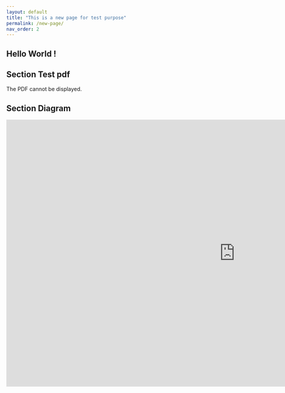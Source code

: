 ```yaml
---
layout: default
title: "This is a new page for test purpose"
permalink: /new-page/
nav_order: 2
---
```


## Hello World !

## Section Test pdf

<object data="https://github.com/LoRosset/test-website-bmk.github.io/blob/38efd2f07bab31ddc7016e4f5e0e0784104c874b/BMK_Landing_pages.pdf" width="1000" height="1000" type='application/pdf'><p>The PDF cannot be displayed.</p></object>



## Section Diagram

<iframe src="https://groupee-my.sharepoint.com/personal/loic_rosset_groupe-e_ch/_layouts/15/Doc.aspx?sourcedoc={dcffcc9f-2e1d-4746-b579-9e507ba0431b}&amp;action=embedview" width="1200px" height="700px" frameborder="0">Ceci est un document <a target="_blank" href="https://office.com">Microsoft Office</a> incorporé, avec <a target="_blank" href="https://office.com/webapps">Office</a>.</iframe>
